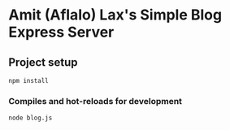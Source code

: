 # Amit (Aflalo) Lax's Simple Blog Express Server

## Project setup

```
npm install
```

### Compiles and hot-reloads for development

```
node blog.js
```
